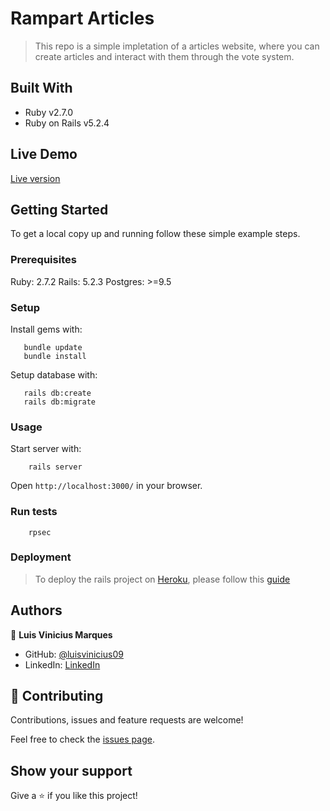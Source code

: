 # Rampart Articles

> This repo is a simple impletation of a articles website, where you can create articles and interact with them through the vote system.

## Built With

- Ruby v2.7.0
- Ruby on Rails v5.2.4

## Live Demo

[Live version](https://pure-dawn-81263.herokuapp.com)


## Getting Started

To get a local copy up and running follow these simple example steps.

### Prerequisites

Ruby: 2.7.2
Rails: 5.2.3
Postgres: >=9.5

### Setup

Install gems with:

```
   bundle update
   bundle install
```

Setup database with:

```
   rails db:create
   rails db:migrate
```
### Usage

Start server with:

```
    rails server
```

Open `http://localhost:3000/` in your browser.

### Run tests

```
    rpsec
```

### Deployment

> To deploy the rails project on [Heroku](www.heroku.com), please follow this [guide](https://devcenter.heroku.com/articles/getting-started-with-rails6#heroku-gems)

## Authors

👤 **Luis Vinicius Marques**

- GitHub: [@luisvinicius09](https://github.com/luisvinicius09)
- LinkedIn: [LinkedIn](https://linkedin.com/in/luis-vinicius)

## 🤝 Contributing

Contributions, issues and feature requests are welcome!

Feel free to check the [issues page](https://github.com/luisvinicius09/ror-social-scaffold/issues).

## Show your support

Give a ⭐️ if you like this project!


